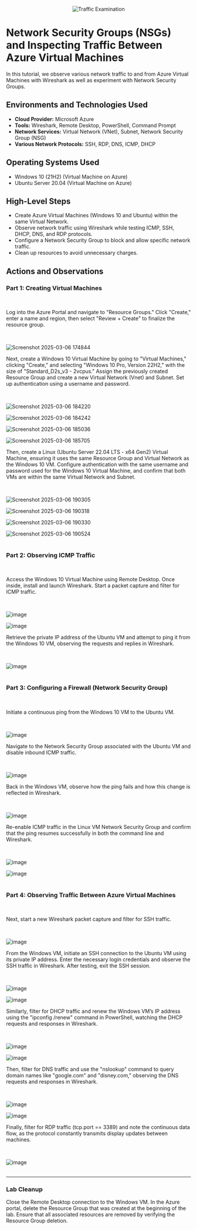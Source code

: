 <p align="center">
<img src="https://i.imgur.com/Ua7udoS.png" alt="Traffic Examination"/>
</p>

<h1>Network Security Groups (NSGs) and Inspecting Traffic Between Azure Virtual Machines</h1>
In this tutorial, we observe various network traffic to and from Azure Virtual Machines with Wireshark as well as experiment with Network Security Groups. <br />




<h2>Environments and Technologies Used</h2>

- <strong>Cloud Provider:</strong> Microsoft Azure
- <strong>Tools:</strong> Wireshark, Remote Desktop, PowerShell, Command Prompt
- <strong>Network Services:</strong> Virtual Network (VNet), Subnet, Network Security Group (NSG)
- <strong>Various Network Protocols:</strong> SSH, RDP, DNS, ICMP, DHCP




<h2>Operating Systems Used </h2>

- Windows 10 (21H2) (Virtual Machine on Azure)
- Ubuntu Server 20.04 (Virtual Machine on Azure)




<h2>High-Level Steps</h2>

- Create Azure Virtual Machines (Windows 10 and Ubuntu) within the same Virtual Network.
- Observe network traffic using Wireshark while testing ICMP, SSH, DHCP, DNS, and RDP protocols.
- Configure a Network Security Group to block and allow specific network traffic.
- Clean up resources to avoid unnecessary charges.






<h2>Actions and Observations</h2>

<h3>Part 1: Creating Virtual Machines</h3>
<br />

<p>
Log into the Azure Portal and navigate to "Resource Groups." Click "Create," enter a name and region, then select "Review + Create" to finalize the resource group. 
</p>
<br />

![Screenshot 2025-03-06 174844](https://github.com/user-attachments/assets/82781fa1-3cde-45da-89d3-4235089123fa)
<br />

<p>
Next, create a Windows 10 Virtual Machine by going to "Virtual Machines," clicking "Create," and selecting "Windows 10 Pro, Version 22H2," with the size of "Standard_D2s_v3 - 2vcpus." Assign the previously created Resource Group and create a new Virtual Network (Vnet) and Subnet. Set up authentication using a username and password. 
</p>
<br />

![Screenshot 2025-03-06 184220](https://github.com/user-attachments/assets/0a36de63-3e74-44ae-81f6-d2264db4cb46)
<br />

![Screenshot 2025-03-06 184242](https://github.com/user-attachments/assets/7de32a8c-7788-4b83-981c-4f726fe5e3e0)
<br />

![Screenshot 2025-03-06 185036](https://github.com/user-attachments/assets/24520442-fa18-4a3e-8daa-c7364112f0f7)
<br />

![Screenshot 2025-03-06 185705](https://github.com/user-attachments/assets/5475cb14-60cd-4b5c-aaa1-2580fb499a57)
<br />

<p>
Then, create a Linux (Ubuntu Server 22.04 LTS - x64 Gen2) Virtual Machine, ensuring it uses the same Resource Group and Virtual Network as the Windows 10 VM. Configure authentication with the same username and password used for the Windows 10 Virtual Machine, and confirm that both VMs are within the same Virtual Network and Subnet.
</p>
<br />

![Screenshot 2025-03-06 190305](https://github.com/user-attachments/assets/00ac9c54-5e44-41c2-9960-71d94b9b7807)
<br />

![Screenshot 2025-03-06 190318](https://github.com/user-attachments/assets/5c3f126d-2ffd-4c10-a47a-0fceb85872f9)
<br />

![Screenshot 2025-03-06 190330](https://github.com/user-attachments/assets/7e7d65d2-986a-4470-be24-87308236771d)
<br />

![Screenshot 2025-03-06 190524](https://github.com/user-attachments/assets/0fb823fa-2ed1-4805-b1f0-d820640683a0)
<br />
<br />

<h3>Part 2: Observing ICMP Traffic</h3>
<br/>

<p>Access the Windows 10 Virtual Machine using Remote Desktop. Once inside, install and launch Wireshark. Start a packet capture and filter for ICMP traffic.</p>
<br />

![image](https://github.com/user-attachments/assets/85f8c859-9ca3-4192-b2f3-e9d312388d53)
<br />

![image](https://github.com/user-attachments/assets/5b631ec1-08db-4bb6-8c99-a2605f319576)
<br />

<p>Retrieve the private IP address of the Ubuntu VM and attempt to ping it from the Windows 10 VM, observing the requests and replies in Wireshark.</p>
<br />

![image](https://github.com/user-attachments/assets/15b86270-bad8-46e7-a11a-218771f42df8)
<br />
<br />

<h3>Part 3: Configuring a Firewall (Network Security Group)</h3>
<br />

<p>Initiate a continuous ping from the Windows 10 VM to the Ubuntu VM.</p>
<br />

![image](https://github.com/user-attachments/assets/b3a94a0f-a443-4c6b-9d6f-c0567b5c6ca4)
<br />

<p>Navigate to the Network Security Group associated with the Ubuntu VM and disable inbound ICMP traffic.</p>
<br />

![image](https://github.com/user-attachments/assets/41fe5c38-d8ba-4bec-b884-b551b35ec27f)
<br />

<p>Back in the Windows VM, observe how the ping fails and how this change is reflected in Wireshark.</p>
<br />

![image](https://github.com/user-attachments/assets/2b8b8988-ec0b-48c8-8bab-46a2baa30d98)
<br />
  
<p>Re-enable ICMP traffic in the Linux VM Network Security Group and confirm that the ping resumes successfully in both the command line and Wireshark.</p>
<br />

![image](https://github.com/user-attachments/assets/fe83fe27-3fb2-4a29-89e5-3024376cfb30)
<br />

![image](https://github.com/user-attachments/assets/7aa0e25b-10bf-4fcf-bcf2-5a3199bca2e8)
<br />
<br />

<h3>Part 4: Observing Traffic Between Azure Virtual Machines</h3>
<br />

<p>Next, start a new Wireshark packet capture and filter for SSH traffic.</p>
<br />

![image](https://github.com/user-attachments/assets/ef267494-f5b3-401c-be19-c8ebff072247)
<br />
  
<p>From the Windows VM, initiate an SSH connection to the Ubuntu VM using its private IP address. Enter the necessary login credentials and observe the SSH traffic in Wireshark. After testing, exit the SSH session.</p>
<br />

![image](https://github.com/user-attachments/assets/edd76c2b-4fda-43fe-a566-294fb06f5ab0)
<br />

![image](https://github.com/user-attachments/assets/7022e319-58c8-4b9d-81ec-8418fbfaf829)
<br />

<p>Similarly, filter for DHCP traffic and renew the Windows VM’s IP address using the "ipconfig /renew" command in PowerShell, watching the DHCP requests and responses in Wireshark.</p> 
<br />

![image](https://github.com/user-attachments/assets/720f745c-e6ad-490a-a830-cac1f35a184e)
<br />

![image](https://github.com/user-attachments/assets/212f0be8-10ed-4992-b1fb-92dca78dbac6)
<br />

<p>Then, filter for DNS traffic and use the "nslookup" command to query domain names like "google.com" and "disney.com," observing the DNS requests and responses in Wireshark.</p>
<br />

![image](https://github.com/user-attachments/assets/f75c5004-87dc-4332-8096-cec6e862c035)
<br />

![image](https://github.com/user-attachments/assets/5505e7ba-83ac-4b2a-9508-9f0b993b7d32)
<br />

<p>Finally, filter for RDP traffic (tcp.port == 3389) and note the continuous data flow, as the protocol constantly transmits display updates between machines.</p>
<br />

![image](https://github.com/user-attachments/assets/f4d77d33-dddf-4c14-b2dd-59f9c01bfd56)
<br />
<br />

<hr>

<h3>Lab Cleanup</h3>

<p>Close the Remote Desktop connection to the Windows VM. In the Azure portal, delete the Resource Group that was created at the beginning of the lab. Ensure that all associated resources are removed by verifying the Resource Group deletion.</p>


